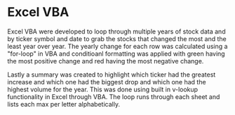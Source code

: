 # Excel VBA

Excel VBA were developed to loop through multiple years of stock data and by ticker symbol and date to grab the stocks that changed the most and the least year over year. The yearly change for each row was calculated using a "for-loop" in VBA and conditioanl formatting was applied with green having the most positive change and red having the most negative change.

Lastly a summary was created to highlight which ticker had the greatest increase and which one had the biggest drop and which one had the highest volume for the year. This was done using built in v-lookup functionality in Excel through VBA. The loop runs through each sheet and lists each max per letter alphabetically.
